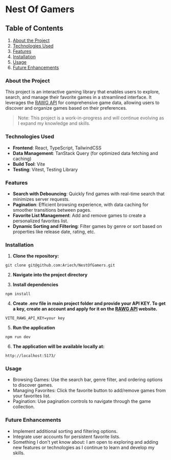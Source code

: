 # Nest Of Gamers

## Table of Contents
1. [About the Project](#about-the-project)
2. [Technologies Used](#technologies-used)
3. [Features](#features)
4. [Installation](#installation)
5. [Usage](#usage)
6. [Future Enhancements](#future-enhancements)

### About the Project
This project is an interactive gaming library that enables users to explore, search, and manage their favorite games in a streamlined interface. It leverages the [RAWG API](https://rawg.io/apidocs) for comprehensive game data, allowing users to discover and organize games based on their preferences.

> Note: This project is a work-in-progress and will continue evolving as I expand my knowledge and skills.

### Technologies Used
- **Frontend**: React, TypeScript, TailwindCSS
- **Data Management**: TanStack Query (for optimized data fetching and caching)
- **Build Tool**: Vite
- **Testing**: Vitest, Testing Library

### Features
- **Search with Debouncing**: Quickly find games with real-time search that minimizes server requests.
- **Pagination**: Efficient browsing experience, with data caching for smoother transitions between pages.
- **Favorite List Management**: Add and remove games to create a personalized favorites list.
- **Dynamic Sorting and Filtering**: Filter games by genre or sort based on properties like release date, rating, etc.

### Installation

1. **Clone the repository:**
```
git clone git@github.com:Ariech/NestOfGamers.git
```
2. **Navigate into the project directory**
  
3. **Install dependencies**
```
npm install
```
4. **Create .env file in main project folder and provide your API KEY. To get a key, create an account and apply for it on the [RAWG API](https://rawg.io/apidocs) website.**
```
VITE_RAWG_API_KEY=your key
```
5. **Run the application**
```
npm run dev
```
6. **The application will be available locally at:**
```
http://localhost:5173/
```

### Usage
- Browsing Games: Use the search bar, genre filter, and ordering options to discover games.
- Managing Favorites: Click the favorite button to add/remove games from your favorites list.
- Pagination: Use pagination controls to navigate through the game collection.

### Future Enhancements

- Implement additional sorting and filtering options.
- Integrate user accounts for persistent favorite lists.
- Something I don't yet know about: I am open to exploring and adding new features or technologies as I continue to learn and develop my skills.
